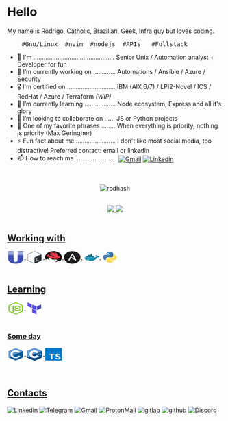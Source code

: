 # Hello

My name is Rodrigo, Catholic, Brazilian, Geek, Infra guy but loves coding.

<pre>
    #Gnu/Linux  #nvim  #nodejs  #APIs   #Fullstack
</pre>

- 📌 I'm ............................................... Senior Unix / Automation analyst + Developer for fun
- 🔭 I’m currently working on ............. Automations / Ansible / Azure / Security
- 🎖️ I'm certified on ............................ IBM (AIX 6/7) / LPI2-Novel / ICS / RedHat / Azure / Terraform *(WIP)*
- 🌱 I’m currently learning .................. Node ecosystem, Express and all it's glory
- 🕺 I’m looking to collaborate on ...... JS or Python projects
- 🤔 One of my favorite phrases ........ When everything is priority, nothing is priority (Max Geringher)
- ⚡ Fun fact about me ....................... I don't like most social media, too distractive! Preferred contact: email or linkedin
- 📫 How to reach me  ........................
  <a href="mailto:rodhash@gmail.com" target="_blank">
  <img align="center" alt="Gmail" height="30" width="70" src="https://img.shields.io/badge/Gmail-D14836?style=for-the-badge&logo=gmail&logoColor=white"></a>
  <a href="https://www.linkedin.com/in/rodrigo-hashimoto-7061101b/" target="_blank">
  <img align="center" alt="Linkedin" height="30" width="110" src="https://img.shields.io/badge/LinkedIn-0077B5?style=for-the-badge&logo=linkedin&logoColor=white"></a>

<!-- #### Check out some of my github stat -->
<br>

<p align="center"><img align="center" src="https://github-readme-streak-stats.herokuapp.com/?user=rodhash&theme=dark" alt="rodhash" /></p>

<br>

<div align="center">
  <a href="https://github.com/rodhash">
  <img height="180em" src="https://github-readme-stats.vercel.app/api?username=rodhash&show_icons=true&theme=dracula&include_all_commits=true&count_private=true"/>
  <img height="180em" src="https://github-readme-stats.vercel.app/api/top-langs/?username=rodhash&layout=compact&langs_count=7&theme=dracula"/>
</div>

<br>
  
<!-- <p align="center"> <a href="https://github.com/ryo-ma/github-profile-trophy&theme=onedark"><img src="https://github-profile-trophy.vercel.app/?username=rodhash&theme=monokai" alt="rodhash" /></a> </p> -->

<!-- <p align="left"> <img src="https://komarev.com/ghpvc/?username=rodhash&label=Profile%20views&color=0e75b6&style=flat" alt="rodhash" /> </p> -->

## Working with

<div style="display: inline_block">

  <img align="center" alt="Unix" height="30" width="40" src="https://raw.githubusercontent.com/devicons/devicon/master/icons/unix/unix-original.svg">
  <img align="center" alt="Bash" height="30" width="40" src="https://raw.githubusercontent.com/devicons/devicon/master/icons/bash/bash-original.svg">
  <img align="center" alt="Redhat" height="30" width="40" src="https://raw.githubusercontent.com/devicons/devicon/master/icons/redhat/redhat-original.svg">

  <img align="center" alt="Js" height="30" width="40" src="https://raw.githubusercontent.com/devicons/devicon/master/icons/ansible/ansible-original.svg">
  <img align="center" alt="Docker" height="30" width="40" src="https://raw.githubusercontent.com/devicons/devicon/master/icons/docker/docker-original.svg">

  <img align="center" alt="Python" height="30" width="40" src="https://raw.githubusercontent.com/devicons/devicon/master/icons/python/python-original.svg">

</div>

<br>

## Learning

<div style="display: inline_block">
  <img align="center" alt="Js" height="30" width="40" src="https://github.com/devicons/devicon/blob/master/icons/nodejs/nodejs-original.svg">
  <img align="center" alt="Js" height="30" width="40" src="https://raw.githubusercontent.com/devicons/devicon/master/icons/terraform/terraform-original.svg">
</div>

<br>

### Some day

<div style="display: inline_block">
  <img align="center" alt="C" height="30" width="40" src="https://raw.githubusercontent.com/devicons/devicon/master/icons/c/c-original.svg">
  <img align="center" alt="C++" height="30" width="40" src="https://raw.githubusercontent.com/devicons/devicon/master/icons/cplusplus/cplusplus-original.svg">
  <img align="center" alt="Ts" height="30" width="40" src="https://raw.githubusercontent.com/devicons/devicon/master/icons/typescript/typescript-plain.svg">
</div>

<!-- Icons list-->
<!-- https://github.com/devicons/devicon/tree/master/icons -->

<!-- SAmples
<div style="display: inline_block"><br>
  <img align="center" alt="Js" height="30" width="40" src="https://raw.githubusercontent.com/devicons/devicon/master/icons/javascript/javascript-plain.svg">
  <img align="center" alt="Ts" height="30" width="40" src="https://raw.githubusercontent.com/devicons/devicon/master/icons/typescript/typescript-plain.svg">
  <img align="center" alt="Rafa-React" height="30" width="40" src="https://raw.githubusercontent.com/devicons/devicon/master/icons/react/react-original.svg">
  <img align="center" alt="Rafa-HTML" height="30" width="40" src="https://raw.githubusercontent.com/devicons/devicon/master/icons/html5/html5-original.svg">
  <img align="center" alt="Rafa-CSS" height="30" width="40" src="https://raw.githubusercontent.com/devicons/devicon/master/icons/css3/css3-original.svg">
  <img align="center" alt="Rafa-Python" height="30" width="40" src="https://raw.githubusercontent.com/devicons/devicon/master/icons/python/python-original.svg">
  <img align="center" alt="Rafa-Csharp" height="30" width="40" src="https://raw.githubusercontent.com/devicons/devicon/master/icons/csharp/csharp-original.svg">
</div>
-->

<br>
<br>

## Contacts

<div style="display: inline_block">
  <a href="https://www.linkedin.com/in/rodrigo-hashimoto-7061101b/" target="_blank">
  <img align="center" alt="Linkedin" height="30" width="110" src="https://img.shields.io/badge/LinkedIn-0077B5?style=for-the-badge&logo=linkedin&logoColor=white"></a>

  <a href="https://t.me/rodhash" target="_blank">
  <img align="center" alt="Telegram" height="30" width="90" src="https://img.shields.io/badge/Telegram-2CA5E0?style=for-the-badge&logo=telegram&logoColor=white"></a>

  <a href="mailto:rodhash@gmail.com" target="_blank">
  <img align="center" alt="Gmail" height="30" width="70" src="https://img.shields.io/badge/Gmail-D14836?style=for-the-badge&logo=gmail&logoColor=white"></a>

  <a href="mailto:rodhash@protonmail.com" target="_blank">
  <img align="center" alt="ProtonMail" height="30" width="100" src="https://img.shields.io/badge/ProtonMail-8B89CC?style=for-the-badge&logo=protonmail&logoColor=white"></a>

  <a href="https://gitlab.com/rodhash" target="_blank">
  <img align="center" alt="gitlab" height="30" width="90" src="https://img.shields.io/badge/GitLab-330F63?style=for-the-badge&logo=gitlab&logoColor=white"></a>

  <a href="https://github.com/rodhash/" target="_blank">
  <img align="center" alt="github" height="30" width="90" src="https://img.shields.io/badge/GitHub-100000?style=for-the-badge&logo=github&logoColor=white"></a>

  <a href="https://discord.gg/qArd2UjuZn" target="_blank">
  <img align="center" alt="Discord" height="30" width="90"  src="https://img.shields.io/badge/Discord-7289DA?style=for-the-badge&logo=discord&logoColor=white"></a>
  </div>

<!--
**rodhash/rodhash** is a ✨ _special_ ✨ repository because its `README.md` (this file) appears on your GitHub profile.

Here are some ideas to get you started:

- 🔭 I’m currently working on ...
- 🌱 I’m currently learning ...
- 👯 I’m looking to collaborate on ...
- 🤔 I’m looking for help with ...
- 💬 Ask me about ...
- 📫 How to reach me: ...
- 😄 Pronouns: ...
- ⚡ Fun fact: ...
-->

